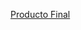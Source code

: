 [Producto Final](https://drive.google.com/file/d/10KA12P03udSbOYcoE99MJaGV2YCIixBY/view?usp=sharing)
